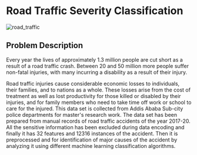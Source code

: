 # Road Traffic Severity Classification

![road_traffic](https://user-images.githubusercontent.com/44313631/178222800-9d70bd6a-665a-42ae-84a0-45e0ea25e40a.jpg)

## Problem Description

Every year the lives of approximately 1.3 million people are cut short as a result of a road traffic crash. Between 20 and 50 million more people suffer non-fatal injuries, with many incurring a disability as a result of their injury.

Road traffic injuries cause considerable economic losses to individuals, their families, and to nations as a whole. These losses arise from the cost of treatment as well as lost productivity for those killed or disabled by their injuries, and for family members who need to take time off work or school to care for the injured.
This data set is collected from Addis Ababa Sub-city police departments for master's research work. The data set has been prepared from manual records of road traffic accidents of the year 2017-20. All the sensitive information has been excluded during data encoding and finally it has 32 features and 12316 instances of the accident. Then it is preprocessed and for identification of major causes of the accident by analyzing it using different machine learning classification algorithms. 

